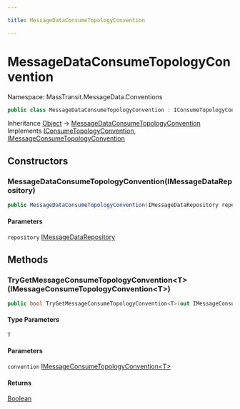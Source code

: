 ```yaml
---

title: MessageDataConsumeTopologyConvention

---
```


# MessageDataConsumeTopologyConvention

Namespace: MassTransit.MessageData.Conventions

```csharp
public class MessageDataConsumeTopologyConvention : IConsumeTopologyConvention, IMessageConsumeTopologyConvention
```

Inheritance [Object](https://learn.microsoft.com/en-us/dotnet/api/system.object) → [MessageDataConsumeTopologyConvention](../masstransit-messagedata-conventions/messagedataconsumetopologyconvention)<br/>
Implements [IConsumeTopologyConvention](../../masstransit-abstractions/masstransit-configuration/iconsumetopologyconvention), [IMessageConsumeTopologyConvention](../../masstransit-abstractions/masstransit-configuration/imessageconsumetopologyconvention)

## Constructors

### **MessageDataConsumeTopologyConvention(IMessageDataRepository)**

```csharp
public MessageDataConsumeTopologyConvention(IMessageDataRepository repository)
```

#### Parameters

`repository` [IMessageDataRepository](../../masstransit-abstractions/masstransit/imessagedatarepository)<br/>

## Methods

### **TryGetMessageConsumeTopologyConvention\<T\>(IMessageConsumeTopologyConvention\<T\>)**

```csharp
public bool TryGetMessageConsumeTopologyConvention<T>(out IMessageConsumeTopologyConvention<T> convention)
```

#### Type Parameters

`T`<br/>

#### Parameters

`convention` [IMessageConsumeTopologyConvention\<T\>](../../masstransit-abstractions/masstransit-configuration/imessageconsumetopologyconvention-1)<br/>

#### Returns

[Boolean](https://learn.microsoft.com/en-us/dotnet/api/system.boolean)<br/>
